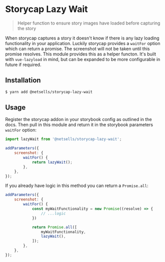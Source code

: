 # Storycap Lazy Wait

> Helper function to ensure story images have loaded before capturing the story

When storycap captures a story it doesn't know if there is any lazy loading functionality in your application. Luckily storycap provides a `waitFor` option which can return a promise. The screenshot will not be taken until this promise resolves. This module provides this as a helper functon. It's built with `vue-lazyload` in mind, but can be expanded to be more configurable in future if required.

## Installation

```bash
$ yarn add @netsells/storycap-lazy-wait
```

## Usage

Register the storycap addon in your storybook config as outlined in the docs. Then pull in this module and return it in the storybook parameters `waitFor` option:

```js
import lazyWait from '@netsells/storycap-lazy-wait';

addParameters({
    screenshot: {
        waitFor() {
        	return lazyWait();
        },
    },
});
```

If you already have logic in this method you can return a `Promise.all`:

```js
addParameters({
    screenshot: {
        waitFor() {
        	const myWaitFunctionality = new Promise((resolve) => {
        		// ...logic
        	})

        	return Promise.all([
        		myWaitFunctionality,
        		lazyWait(),
    		]);
        },
    },
});
```